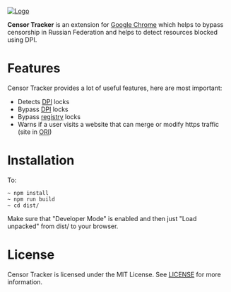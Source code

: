 [![Logo](https://raw.githubusercontent.com/roskomsvoboda/censortracker/master/.github/readme-logo.png)](https://github.com/roskomsvoboda/censortracker)

**Censor Tracker** is an extension for [Google Chrome](https://www.google.com/chrome/) which helps to
bypass censorship in Russian Federation and helps to detect resources
blocked using DPI.

Features
========

Censor Tracker provides a lot of useful features, here are most
important:

-   Detects [DPI] locks
-   Bypass [DPI] locks
-   Bypass [registry](https://eais.rkn.gov.ru/) locks
-   Warns if a user visits a website that can merge or modify https traffic
    (site in [ORI](https://97-fz.rkn.gov.ru/))

Installation
============

To:

    ~ npm install 
    ~ npm run build
    ~ cd dist/

Make sure that "Developer Mode" is enabled and then just "Load unpacked"
from <span class="title-ref">dist/</span> to your browser.

License
=======

Censor Tracker is licensed under the MIT License. See [LICENSE] for more
information.

  [DPI]: https://en.wikipedia.org/wiki/Deep_packet_inspection
  [LICENSE]: https://github.com/roskomsvoboda/censortracker/blob/master/LICENSE
